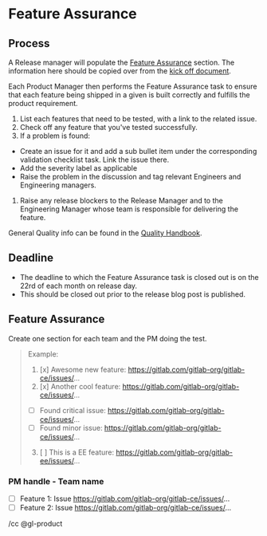 <!--
# Read me first!

A Release Manager will create this issue once a Release Task for a monthly release has been created.
Set the issue title to: `RELEASE_MAJOR_VERSION FA task`

A Release Manager will fill out the ["Feature assurance" list](#feature-assurance) and the responsible Product Manager.
The information here should be copied over from the [kick off document](https://docs.google.com/document/d/1ElPkZ90A8ey_iOkTvUs_ByMlwKK6NAB2VOK5835wYK0/edit).

-->

# Feature Assurance

## Process

A Release manager will populate the [Feature Assurance](#feature-assurance) section. The information here should be copied over from the [kick off document](https://docs.google.com/document/d/1ElPkZ90A8ey_iOkTvUs_ByMlwKK6NAB2VOK5835wYK0/edit).

Each Product Manager then performs the Feature Assurance task to ensure that each feature being shipped in a given is built correctly and fulfills the product requirement.
1. List each features that need to be tested, with a link to the related issue.
1. Check off any feature that you've tested successfully.
1. If a problem is found: 
  * Create an issue for it and add a sub bullet item under the corresponding validation checklist task. Link the issue there.
  * Add the severity label as applicable
  * Raise the problem in the discussion and tag relevant Engineers and Engineering managers. 
1. Raise any release blockers to the Release Manager and to the Engineering Manager whose team is responsible for delivering the feature.

General Quality info can be found in the [Quality Handbook](https://about.gitlab.com/handbook/quality/).

## Deadline

* The deadline to which the Feature Assurance task is closed out is on the 22rd of each month on release day.
* This should be closed out prior to the release blog post is published.

## Feature Assurance

Create one section for each team and the PM doing the test. 

> Example:
>
> 1. [x] Awesome new feature: https://gitlab.com/gitlab-org/gitlab-ce/issues/...
> 2. [x] Another cool feature: https://gitlab.com/gitlab-org/gitlab-ce/issues/...
>   - [ ] Found critical issue: https://gitlab.com/gitlab-org/gitlab-ce/issues/...
>   - [ ] Found minor issue: https://gitlab.com/gitlab-org/gitlab-ce/issues/...
> 3. [ ] This is a EE feature: https://gitlab.com/gitlab-org/gitlab-ee/issues/...

### PM handle - Team name

* [ ] Feature 1: Issue https://gitlab.com/gitlab-org/gitlab-ce/issues/...
* [ ] Feature 2: Issue https://gitlab.com/gitlab-org/gitlab-ce/issues/...

/cc @gl-product